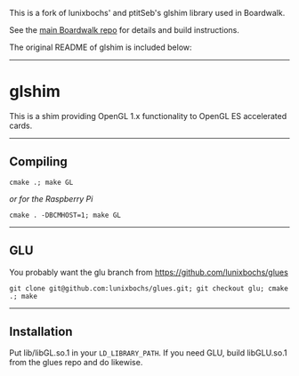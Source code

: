 This is a fork of lunixbochs' and ptitSeb's glshim library used in Boardwalk.

See the [main Boardwalk repo](https://github.com/zhuowei/Boardwalk) for details and build instructions.

The original README of glshim is included below:

----


glshim
====

This is a shim providing OpenGL 1.x functionality to OpenGL ES accelerated cards.

----

Compiling
----

    cmake .; make GL

*or for the Raspberry Pi*

    cmake . -DBCMHOST=1; make GL

----

GLU
----

You probably want the glu branch from https://github.com/lunixbochs/glues

    git clone git@github.com:lunixbochs/glues.git; git checkout glu; cmake .; make

----

Installation
----

Put lib/libGL.so.1 in your `LD_LIBRARY_PATH`. If you need GLU, build libGLU.so.1 from the glues repo and do likewise.
